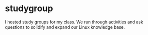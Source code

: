 # studygroup
I hosted study groups for my class. We run through activities and ask questions to solidify and expand our Linux knowledge base.
